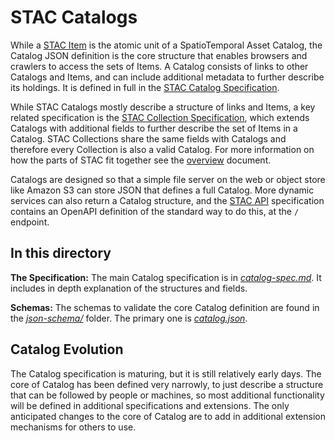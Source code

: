 # STAC Catalogs

While a [STAC Item](../item-spec/item-spec.md) is the atomic unit of a SpatioTemporal Asset Catalog,
the Catalog JSON definition is the core structure that enables browsers and crawlers to access
the sets of Items. A Catalog consists of links to other Catalogs and Items, and can include
additional metadata to further describe its holdings. It is defined in full in the 
[STAC Catalog Specification](catalog-spec.md).

While STAC Catalogs mostly describe a structure of links and Items, a key related specification is the [STAC Collection Specification](../collection-spec/collection-spec.md),
which extends Catalogs with additional fields to further describe the set of Items in a Catalog. STAC Collections share the same 
fields with Catalogs and therefore every Collection is also a valid Catalog. For more information on how the parts of STAC fit
together see the [overview](../overview.md) document.

Catalogs are designed so that a simple file server on the web or object store like Amazon S3 can store JSON that defines a 
full Catalog. More dynamic services can also return a Catalog structure, and the [STAC API](https://github.com/radiantearth/stac-api-spec)
specification contains an OpenAPI definition of the standard way to do this, at the `/` endpoint. 

## In this directory

**The Specification:** The main Catalog specification is in *[catalog-spec.md](catalog-spec.md)*.
It includes in depth explanation of the structures and fields.

**Schemas:** The schemas to validate the core Catalog definition are found in the *[json-schema/](json-schema/)* folder.
The primary one is *[catalog.json](json-schema/catalog.json)*.

## Catalog Evolution 

The Catalog specification is maturing, but it is still relatively early days. The core of Catalog has been defined very
narrowly, to just describe a structure that can be followed by people or machines, so most additional functionality will
be defined in additional specifications and extensions. The only anticipated changes to the core of Catalog are to add in
additional extension mechanisms for others to use.
